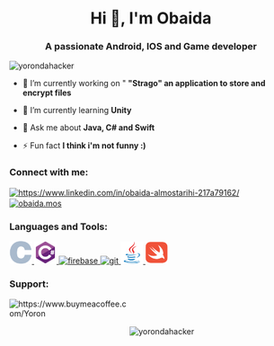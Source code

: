 <h1 align="center">Hi 👋, I'm Obaida</h1>
<h3 align="center">A passionate Android, IOS and Game developer</h3>

<p align="left"> <img src="https://komarev.com/ghpvc/?username=yorondahacker&label=Profile%20views&color=0e75b6&style=flat" alt="yorondahacker" /> </p>

- 🔭 I’m currently working on " **"Strago" an application to store and encrypt files**

- 🌱 I’m currently learning **Unity**

- 💬 Ask me about **Java, C# and Swift**

- ⚡ Fun fact **I think i'm not funny :)**

<h3 align="left">Connect with me:</h3>
<p align="left">
<a href="https://linkedin.com/in/https://www.linkedin.com/in/obaida-almostarihi-217a79162/" target="blank"><img align="center" src="https://cdn.jsdelivr.net/npm/simple-icons@3.0.1/icons/linkedin.svg" alt="https://www.linkedin.com/in/obaida-almostarihi-217a79162/" height="30" width="40" /></a>
<a href="https://instagram.com/obaida.mos" target="blank"><img align="center" src="https://cdn.jsdelivr.net/npm/simple-icons@3.0.1/icons/instagram.svg" alt="obaida.mos" height="30" width="40" /></a>
</p>

<h3 align="left">Languages and Tools:</h3>
<p align="left"> <a href="https://www.cprogramming.com/" target="_blank"> <img src="https://raw.githubusercontent.com/devicons/devicon/master/icons/c/c-original.svg" alt="c" width="40" height="40"/> </a> <a href="https://www.w3schools.com/cs/" target="_blank"> <img src="https://raw.githubusercontent.com/devicons/devicon/master/icons/csharp/csharp-original.svg" alt="csharp" width="40" height="40"/> </a> <a href="https://firebase.google.com/" target="_blank"> <img src="https://www.vectorlogo.zone/logos/firebase/firebase-icon.svg" alt="firebase" width="40" height="40"/> </a> <a href="https://git-scm.com/" target="_blank"> <img src="https://www.vectorlogo.zone/logos/git-scm/git-scm-icon.svg" alt="git" width="40" height="40"/> </a> <a href="https://www.java.com" target="_blank"> <img src="https://raw.githubusercontent.com/devicons/devicon/master/icons/java/java-original.svg" alt="java" width="40" height="40"/> </a> <a href="https://developer.apple.com/swift/" target="_blank"> <img src="https://raw.githubusercontent.com/devicons/devicon/master/icons/swift/swift-original.svg" alt="swift" width="40" height="40"/> </a> </p>

<h3 align="left">Support:</h3>
<p><a href="https://www.buymeacoffee.com/https://www.buymeacoffee.com/Yoron"> <img align="left" src="https://cdn.buymeacoffee.com/buttons/v2/default-yellow.png" height="50" width="210" alt="https://www.buymeacoffee.com/Yoron" /></a></p><br><br>

<p>&nbsp;<img align="center" src="https://github-readme-stats.vercel.app/api?username=yorondahacker&show_icons=true&locale=en" alt="yorondahacker" /></p>
